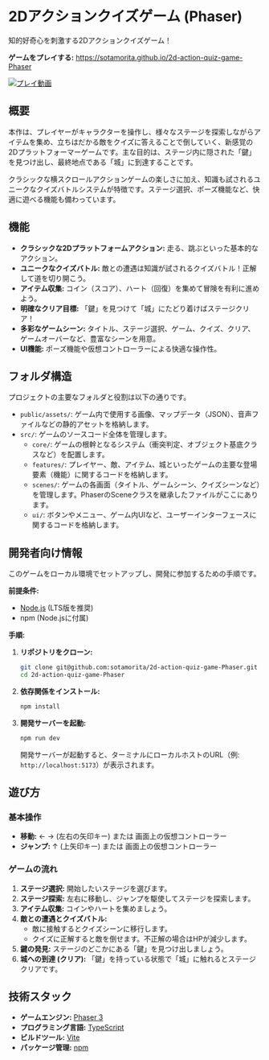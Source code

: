 # 2Dアクションクイズゲーム (Phaser)

知的好奇心を刺激する2Dアクションクイズゲーム！

**ゲームをプレイする:** <a href="https://sotamorita.github.io/2d-action-quiz-game-Phaser" target="_blank" rel="noopener noreferrer">https://sotamorita.github.io/2d-action-quiz-game-Phaser</a>

<a href="https://youtu.be/9QdC3_EfqvI" target="_blank" rel="noopener noreferrer">
  <img src="https://img.youtube.com/vi/9QdC3_EfqvI/0.jpg" alt="プレイ動画">
</a>

## 概要

本作は、プレイヤーがキャラクターを操作し、様々なステージを探索しながらアイテムを集め、立ちはだかる敵をクイズに答えることで倒していく、新感覚の2Dプラットフォーマーゲームです。主な目的は、ステージ内に隠された「鍵」を見つけ出し、最終地点である「城」に到達することです。

クラシックな横スクロールアクションゲームの楽しさに加え、知識も試されるユニークなクイズバトルシステムが特徴です。ステージ選択、ポーズ機能など、快適に遊べる機能も備わっています。

## 機能

*   **クラシックな2Dプラットフォームアクション:** 走る、跳ぶといった基本的なアクション。
*   **ユニークなクイズバトル:** 敵との遭遇は知識が試されるクイズバトル！正解して道を切り開こう。
*   **アイテム収集:** コイン（スコア）、ハート（回復）を集めて冒険を有利に進めよう。
*   **明確なクリア目標:** 「鍵」を見つけて「城」にたどり着けばステージクリア！
*   **多彩なゲームシーン:** タイトル、ステージ選択、ゲーム、クイズ、クリア、ゲームオーバーなど、豊富なシーンを用意。
*   **UI機能:** ポーズ機能や仮想コントローラーによる快適な操作性。

## フォルダ構造

プロジェクトの主要なフォルダと役割は以下の通りです。

*   `public/assets/`: ゲーム内で使用する画像、マップデータ（JSON）、音声ファイルなどの静的アセットを格納します。
*   `src/`: ゲームのソースコード全体を管理します。
    *   `core/`: ゲームの根幹となるシステム（衝突判定、オブジェクト基底クラスなど）を配置します。
    *   `features/`: プレイヤー、敵、アイテム、城といったゲームの主要な登場要素（機能）に関するコードを格納します。
    *   `scenes/`: ゲームの各画面（タイトル、ゲームシーン、クイズシーンなど）を管理します。PhaserのSceneクラスを継承したファイルがここにあります。
    *   `ui/`: ボタンやメニュー、ゲーム内UIなど、ユーザーインターフェースに関するコードを格納します。

## 開発者向け情報

このゲームをローカル環境でセットアップし、開発に参加するための手順です。

**前提条件:**
*   [Node.js](https://nodejs.org/) (LTS版を推奨)
*   npm (Node.jsに付属)

**手順:**

1.  **リポジトリをクローン:**
    ```bash
    git clone git@github.com:sotamorita/2d-action-quiz-game-Phaser.git
    cd 2d-action-quiz-game-Phaser
    ```

2.  **依存関係をインストール:**
    ```bash
    npm install
    ```

3.  **開発サーバーを起動:**
    ```bash
    npm run dev
    ```
    開発サーバーが起動すると、ターミナルにローカルホストのURL（例: `http://localhost:5173`）が表示されます。

## 遊び方

### 基本操作

*   **移動:** ← → (左右の矢印キー) または 画面上の仮想コントローラー
*   **ジャンプ:** ↑ (上矢印キー) または 画面上の仮想コントローラー

### ゲームの流れ

1.  **ステージ選択:** 開始したいステージを選びます。
2.  **ステージ探索:** 左右に移動し、ジャンプを駆使してステージを探索します。
3.  **アイテム収集:** コインやハートを集めましょう。
4.  **敵との遭遇とクイズバトル:**
    *   敵に接触するとクイズシーンに移行します。
    *   クイズに正解すると敵を倒せます。不正解の場合はHPが減少します。
5.  **鍵の発見:** ステージのどこかにある「鍵」を見つけ出しましょう。
6.  **城への到達 (クリア):** 「鍵」を持っている状態で「城」に触れるとステージクリアです。

## 技術スタック

*   **ゲームエンジン:** [Phaser 3](https://phaser.io/)
*   **プログラミング言語:** [TypeScript](https://www.typescriptlang.org/)
*   **ビルドツール:** [Vite](https://vitejs.dev/)
*   **パッケージ管理:** [npm](https://www.npmjs.com/)
